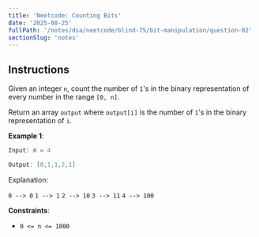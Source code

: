 ```yaml
---
title: 'Neetcode: Counting Bits'
date: '2025-08-25'
fullPath: '/notes/dsa/neetcode/blind-75/bit-manipulation/question-02'
sectionSlug: 'notes'
---
```


## Instructions

Given an integer `n`, count the number of `1`'s in the binary representation of every number in the range `[0, n]`.

Return an array `output` where `output[i]` is the number of `1`'s in the binary representation of `i`.

**Example 1**:

```java
Input: n = 4

Output: [0,1,1,2,1]
```

Explanation:

`0 --> 0`
`1 --> 1`
`2 --> 10`
`3 --> 11`
`4 --> 100`

**Constraints**:

- `0 <= n <= 1000`
